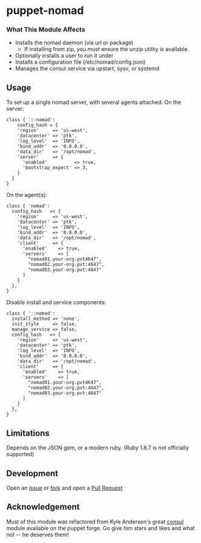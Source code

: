 # puppet-nomad

### What This Module Affects

* Installs the nomad daemon (via url or package)
  * If installing from zip, you *must* ensure the unzip utility is available.
* Optionally installs a user to run it under
* Installs a configuration file (/etc/nomad/config.json)
* Manages the consul service via upstart, sysv, or systemd

## Usage

To set up a single nomad server, with several agents attached:
On the server:
```puppet
class { '::nomad':
	config_hash = {
    'region'     => 'us-west',
    'datacenter' => 'ptk',
    'log_level'  => 'INFO',
    'bind_addr'  => '0.0.0.0',
    'data_dir'   => '/opt/nomad',
    'server'     => {
      'enabled'          => true,
      'bootstrap_expect' => 3,
    }
  }
}
```
On the agent(s):
```puppet
class { 'nomad':
  config_hash   => {
    'region'     => 'us-west',
    'datacenter' => 'ptk',
    'log_level'  => 'INFO',
    'bind_addr'  => '0.0.0.0',
    'data_dir'   => '/opt/nomad',
    'client'     => {
      'enabled'    => true,
      'servers'    => [
        "nomad01.your-org.pvt4647",
        "nomad02.your-org.pvt:4647",
        "nomad03.your-org.pvt:4647"
      ]
    }
  },
}

```
Disable install and service components:
```puppet
class { '::nomad':
  install_method => 'none',
  init_style     => false,
  manage_service => false,
  config_hash   => {
    'region'     => 'us-west',
    'datacenter' => 'ptk',
    'log_level'  => 'INFO',
    'bind_addr'  => '0.0.0.0',
    'data_dir'   => '/opt/nomad',
    'client'     => {
      'enabled'    => true,
      'servers'    => [
        "nomad01.your-org.pvt4647",
        "nomad02.your-org.pvt:4647",
        "nomad03.your-org.pvt:4647"
      ]
    }
  },
}
```

## Limitations

Depends on the JSON gem, or a modern ruby. (Ruby 1.8.7 is not officially supported)

## Development
Open an [issue](https://github.com/dudemcbacon/puppet-nomad/issues) or
[fork](https://github.com/dudemcbacon/puppet-nomad/fork) and open a
[Pull Request](https://github.com/dudemcbacon/puppet-nomad/pulls)

## Acknowledgement

Must of this module was refactored from Kyle Anderson's great [consul](https://github.com/solarkennedy/puppet-consul) module available on the puppet forge. Go give him stars and likes and what not -- he deserves them!
